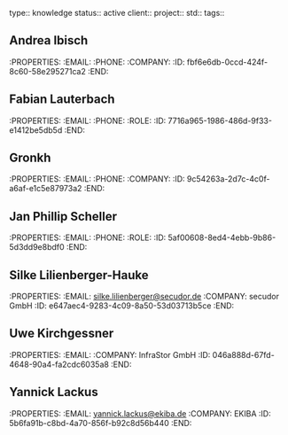 type:: knowledge
status:: active
client:: 
project:: 
std:: 
tags:: 

## Andrea Ibisch
  :PROPERTIES:
  :EMAIL: 
  :PHONE: 
  :COMPANY: 
  :ID:       fbf6e6db-0ccd-424f-8c60-58e295271ca2
  :END:
  

## Fabian Lauterbach
  :PROPERTIES:
  :EMAIL: 
  :PHONE: 
  :ROLE: 
  :ID:       7716a965-1986-486d-9f33-e1412be5db5d
  :END:
  

## Gronkh
  :PROPERTIES:
  :EMAIL: 
  :PHONE: 
  :COMPANY: 
  :ID:       9c54263a-2d7c-4c0f-a6af-e1c5e87973a2
  :END:
  

## Jan Phillip Scheller
  :PROPERTIES:
  :EMAIL: 
  :PHONE: 
  :ROLE: 
  :ID:       5af00608-8ed4-4ebb-9b86-5d3dd9e8bdf0
  :END:
  

## Silke Lilienberger-Hauke
  :PROPERTIES:
  :EMAIL: silke.lilienberger@secudor.de
  :COMPANY: secudor GmbH
  :ID:       e647aec4-9283-4c09-8a50-53d03713b5ce
  :END:
  

## Uwe Kirchgessner
  :PROPERTIES:
  :EMAIL: 
  :COMPANY: InfraStor GmbH
  :ID:       046a888d-67fd-4648-90a4-fa2cdc6035a8
  :END:

## Yannick Lackus
:PROPERTIES:
:EMAIL: yannick.lackus@ekiba.de
:COMPANY: EKIBA
:ID:       5b6fa91b-c8bd-4a70-856f-b92c8d56b440
:END:
